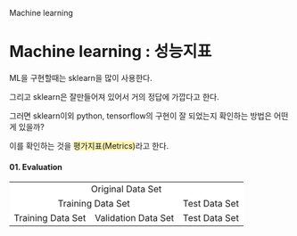Machine learning

# Machine learning : 성능지표



ML을 구현할때는 sklearn을 많이 사용한다. 

그리고 sklearn은 잘만들어져 있어서 거의 정답에 가깝다고 한다.

그러면 sklearn이외 python, tensorflow의 구현이 잘 되었는지 확인하는 방법은 어떤게 있을까?

이를 확인하는 것을 <span style="background-color:#fff5b1;">평가지표(Metrics)</span>라고 한다.

#### 01. Evaluation

<table>
    <tr>
        <td colspan='3' style="text-align:center;"
            bgcolor="#FFFFFF">Original Data Set</td>
    </tr>
    <tr>
        <td colspan='2' style="text-align:center;"
            bgcolor="#FFFFFF">Training Data Set</td>
        <td style="text-align:center;"
            bgcolor="#FFFFFF">Test Data Set</td>
    </tr>
    <tr>
        <td style="text-align:center;"
            bgcolor="#FFFFFF">Training Data Set</td>
        <td style="text-align:center;"
            bgcolor="#FFFFFF">Validation Data Set</td>
        <td style="text-align:center;"
            bgcolor="#FFFFFF">Test Data Set</td>
    </tr>
</table>

